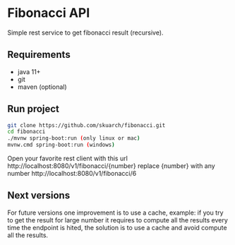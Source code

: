 # Fibonacci API
Simple rest service to get fibonacci result (recursive).
## Requirements
- java 11+
- git
- maven (optional)
## Run project
```sh
git clone https://github.com/skuarch/fibonacci.git
cd fibonacci
./mvnw spring-boot:run (only linux or mac)
mvnw.cmd spring-boot:run (windows)
```
Open your favorite rest client with this url
http://localhost:8080/v1/fibonacci/{number}
replace {number} with any number
http://localhost:8080/v1/fibonacci/6

## Next versions
For future versions one improvement is to use a cache, example: if you try to get the result for large number it requires to compute all the results every time the endpoint is hited, the solution is to use a cache and avoid compute all the results.
